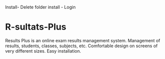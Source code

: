 Install- 
Delete folder install - 
Login
# R-sultats-Plus
Results Plus is an online exam results management system.  Management of results, students, classes, subjects, etc. Comfortable design on screens of very different sizes. Easy installation.
